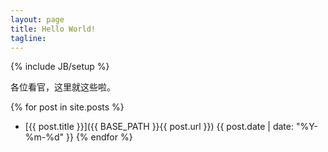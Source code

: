 ```yaml
---
layout: page
title: Hello World!
tagline: 
---
```

{% include JB/setup %}

各位看官，这里就这些啦。

  {% for post in site.posts %}
* [{{ post.title }}]({{ BASE_PATH }}{{ post.url }}) {{ post.date | date: "%Y-%m-%d" }} 
  {% endfor %}
